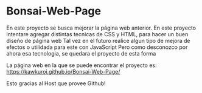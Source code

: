 # Bonsai-Web-Page
En este proyecto se busca mejorar la página web anterior.
En este proyecto intentare agregar distintas tecnicas de CSS y HTML, para hacer un buen diseño de página web
Tal vez en el futuro realice algun tipo de mejora de efectos o utilidada para este con JavaScript
Pero como desconozco por ahora esa tecnologia, se quedara el proyecto de esta forma

La página web en la que se puede encontrar el proyecto es:
https://kawkuroi.github.io/Bonsai-Web-Page/

Esto gracias al Host que provee Github!